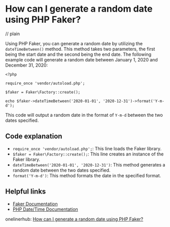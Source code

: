 # How can I generate a random date using PHP Faker?
// plain

Using PHP Faker, you can generate a random date by utilizing the `dateTimeBetween()` method. This method takes two parameters, the first being the start date and the second being the end date. The following example code will generate a random date between January 1, 2020 and December 31, 2020:

```
<?php

require_once 'vendor/autoload.php';

$faker = Faker\Factory::create();

echo $faker->dateTimeBetween('2020-01-01', '2020-12-31')->format('Y-m-d');
```

This code will output a random date in the format of `Y-m-d` between the two dates specified.

## Code explanation

- `require_once 'vendor/autoload.php';`: This line loads the Faker library.
- `$faker = Faker\Factory::create();`: This line creates an instance of the Faker library.
- `dateTimeBetween('2020-01-01', '2020-12-31')`: This method generates a random date between the two dates specified.
- `format('Y-m-d')`: This method formats the date in the specified format.

## Helpful links
- [Faker Documentation](https://github.com/fzaninotto/Faker#fakerproviderdate)
- [PHP Date/Time Documentation](https://www.php.net/manual/en/datetime.format.php)

onelinerhub: [How can I generate a random date using PHP Faker?](https://onelinerhub.com/php-faker/how-can-i-generate-a-random-date-using-php-faker)